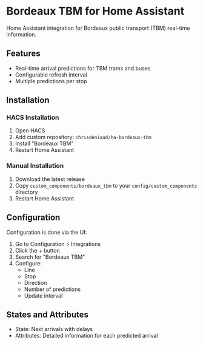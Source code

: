 # Bordeaux TBM for Home Assistant

Home Assistant integration for Bordeaux public transport (TBM) real-time information.

## Features
- Real-time arrival predictions for TBM trams and buses
- Configurable refresh interval
- Multiple predictions per stop

## Installation

### HACS Installation
1. Open HACS
2. Add custom repository: `chrisdeniaud/ha-bordeaux-tbm`
3. Install "Bordeaux TBM"
4. Restart Home Assistant

### Manual Installation
1. Download the latest release
2. Copy `custom_components/bordeaux_tbm` to your `config/custom_components` directory
3. Restart Home Assistant

## Configuration
Configuration is done via the UI:
1. Go to Configuration > Integrations
2. Click the + button
3. Search for "Bordeaux TBM"
4. Configure:
   - Line
   - Stop
   - Direction
   - Number of predictions
   - Update interval

## States and Attributes
- State: Next arrivals with delays
- Attributes: Detailed information for each predicted arrival
